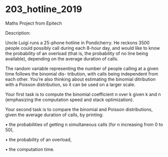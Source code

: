 # 203_hotline_2019

Maths Project from Epitech

Description:

Uncle Luigi runs a 25-phone hotline in Pondicherry. He reckons 3500 people could possibly call during
each 8-hour day, and would like to know the probability of an overload (that is, the probability of no line
being available), depending on the average duration of calls.

The random variable representing the number of people calling at a given time follows the binomial dis-
tribution, with calls being independent from each other. You’re also thinking about estimating the binomial
ditribution with a Poisson distribution, so it can be used on a larger scale.

Your first task is to compute the binomial coefficient n over k given k and n (emphasizing the computation speed and stack optimization).

Your second task is to compare the binomial and Poisson distributions, given the average duration of calls,
by printing:

• the probabilities of getting n simultaneous calls (for n increasing from 0 to 50),

• the probability of an overload,

• the computation time.
